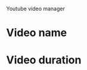 Youtube video manager
# Video name
# Video duration

<!-- file = open('test.py','w') create a python file through terminal -->